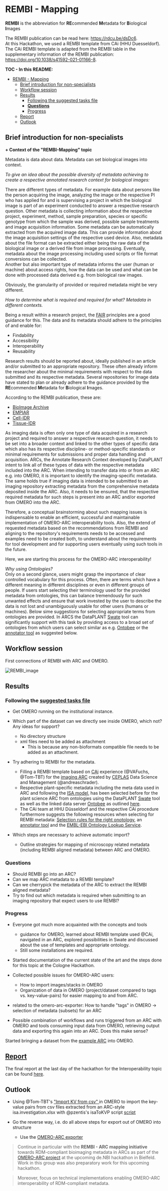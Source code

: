# REMBI - Mapping

**REMBI** is the abbreviation for **RE**commended **M**etadata for **B**iological **I**mages  

The REMBI publication can be read here: https://rdcu.be/dsDc6.  
At this Hackathon, we used a REMBI template from CAi (HHU Duesseldorf).  
The CAi REMBI template is adapted from the REMBI table in the supplementary information of the REMBI publication: https://doi.org/10.1038/s41592-021-01166-8.  

**TOC - In this README:**  
- [REMBI - Mapping](#rembi---mapping)
  - [Brief introduction for non-specialists](#brief-introduction-for-non-specialists)
  - [Workflow session](#workflow-session)
  - [Results](#results)
    - [Following the suggested tasks file](#following-the-suggested-tasks-file)
    - [**Questions**](#questions)
    - [Progress](#progress)
  - [Report](#report)
  - [Outlook](#outlook)

## Brief introduction for non-specialists 
**+ Context of the "REMBI-Mapping" topic**

Metadata is data about data. Metadata can set biological images into context.  

*To give an idea about the possible diversity of metadata achieving to create a respective annotated research context for biological images:*  

There are different types of metadata. For example data about persons like the person acquiring the image, analyzing the image or the respective PI who has applied for and is supervising a project in which the biological image is part of an experiment conducted to answer a respective research question. Other metadata is collecting information about the respective project, experiment, method, sample preparation, species or specific genotype from which the sample was derived, possible sample treatments and image acquisition information. 
Some metadata can be automatically extracted from the acquired image data. This can provide information about the image acquisition settings of the respective used device. Also, metadata about the file format can be extracted either being the raw data of the biological image or a derived file from image processing. Eventually, metadata about the image processing including used scripts or file format conversions can be collected.  
Another but also important type of metadata informs the user (human or machine) about access rights, how the data can be used and what can be done with processed data derived e.g. from biological raw images.  

Obviously, the granularity of provided or required metadata might be very different.  

*How to determine what is required and required for what? Metadata in different contexts.*

Being a result within a research project, the [FAIR](https://doi.org/10.1038/sdata.2016.18) principles are a good guidance for this.
The data and its metadata should adhere to the principles of and enable for:  

- Findability
- Accessibility
- Interoperability
- Reusability

Research results should be reported about, ideally published in an article and/or submitted to an appropriate repository. These often already inform the researcher about the minimal requirements with respect to the data submitted and its respective metadata.
Several repositories for image data have stated to plan or already adhere to the guidance provided by the **RE**commended **M**etadata for **B**iological **I**mages.  

According to the REMBI publication, these are:  

- [BioImage Archive]()
- [EMPIAR]()
- [Cell-IDR]()
- [Tissue-IDR]()

As imaging data is often only one type of data acquired in a research project and required to answer a respective research question, it needs to be set into a broader context and linked to the other types of specific data which also has its respective discipline- or method-specific standards or minimal requirements for submissions and proper data handling and acquisition.
ARCs, the Annotate Research Context developed by DataPLANT intent to link all of these types of data with the respective metadata included into the ARC. When intending to transfer data into or from an ARC e.g. into OMERO, it is important to identify the imaging-specific metadata. The same holds true if imaging data is intended to be submitted to an imaging repository extracting metadata from the comprehensive metadata deposited inside the ARC. Also, it needs to be ensured, that the respective required metadata for such steps is present into an ARC and/or exported from OMERO into the ARC.

Therefore, a conceptual brainstorming about such mapping issues is indispensable to enable an efficient, successful and maintainable implementation of OMERO-ARC interoperability tools. Also, the extend of requested metadata based on the recommendations from REMBI and aligning to the repository's requirements needs to be accessed and examples need to be created both, to understand about the requirements for tool development and for supporting users eventually using such tools in the future.

Here, we are starting this process for the OMERO-ARC interoperability!

*Why using Ontologies?*  
Only on a second glance, users might grasp the importance of clear controlled vocabulary for this process. Often, there are terms which have a different meaning in different disciplines or even in different groups of people. If users start selecting their terminology used for the provided metadata from ontologies, this can balance tremendously for such unwanted effects and ensure that work invested by the user to describe the data is not lost and unambiguously usable for other users (humans or machines). Below sime suggestions for selecting appropriate terms from ontologies are provided. In ARCS the DataPLANT [Swate](https://github.com/nfdi4plants/Swate) tool can significantly support with this task by providing access to a broad set of ontologies from which users can select similar as e.g. [Ontobee](https://ontobee.org/) or the [annotator tool](https://bioportal.bioontology.org/annotator) as suggested below.


## Workflow session
First connections of REMBI with ARC and OMERO.

<!---The workflow session could be explained here and how the drawings at the boards evolved.\--->

<!---could be converted to a digital version, use ARC/ISA-specific terms (study, assay, source first, sample last)\--->

![REMBI_image](./images/REMBI_Mapping.jpeg)

## Results

### Following the [suggested tasks file](../Cologne_Hackathon_Tasks.md)  

- Get OMERO running on the institutional instance.

- Which part of the dataset can we directly see inside OMERO, which not? Any ideas for support? 
  - No directory structure
  - xml files need to be added as attachment
    - This is because any non-bioformats compatible file needs to be added as an attachment.

- Try adhering to REMBI for the metadata.
  - Filling a REMBI template based on [CAi](https://www.cai.hhu.de/) experience (@VAFuchs, @Tom-TBT) for the [imaging ARC](https://git.nfdi4plants.org/natural-variation-and-evolution/microscopy_collection/map-by-seq_clsm-stacks) created by [CEPLAS](https://www.ceplas.eu) Data Science and Management (@andreaschrader).  
  - Respective plant-specific metadata including the meta data used in ARC and following the [ISA model](https://github.com/ISA-tools/isa-specs), has been selected before for the plant science ARC from ontologies using the DataPLANT [Swate](https://github.com/nfdi4plants/Swate) tool as well as the linked data server [Ontobee](https://ontobee.org/) as outlined [here](https://doi.org/10.3389/fpls.2023.1279694).  
  - The CAi team at HHU Düsseldorf and the respective CAi procedure furthermore suggests the following resources when selecting for REMBI metadata: [Selection rules for the right onotology](https://doi.org/10.1371/journal.pcbi.1004743), an [annotator tool](https://bioportal.bioontology.org/annotator) and the [EMBL-EBI Ontology Lookup Service](https://www.ebi.ac.uk/ols4/index).

- Which steps are necessary to achieve automatic import?
  - Outline strategies for mapping of microscopy related metadata (including REMBI aligned metadata) between ARC and OMERO.

### **Questions**  
  
- Should REMBI go into an ARC?
- Can we map ARC metadata to a REMBI template?
- Can we cherrypick the metadata of the ARC to extract the REMBI aligned metadata?
- Try to find out which metadata is required when submitting to an imaging repository that expect users to use REMBI?

### Progress

- Everyone got much more acquainted with the concepts and tools
  - guidance for OMERO, learned about REMBI template used @CAi, navigated in an ARC, explored possibilities in Swate and discussed about the use of templates and appropriate ontology.  
  - Still some installations are required.

- Started documentation of the current state of the art and the steps done for this topic at the Cologne Hackathon.
- Collected possible issues for OMERO-ARC users:
  - How to import images/stacks in OMERO
  - Organization of data in OMERO (project/dataset compared to tags vs. key-value-pairs) for easier mapping to and from ARC.
- related to the omero-arc-exporter: How to handle "tags" in OMERO -> selection of metadata (subsets) for an ARC
- Possible combination of workflows and runs triggered from an ARC with OMERO and tools consuming input data from OMERO, retrieving output data and exporting this again into an ARC. Does this make sense?

Started bringing a dataset from the [example ARC](https://git.nfdi4plants.org/natural-variation-and-evolution/microscopy_collection/map-by-seq_clsm-stacks) into OMERO. 

## [Report](./Report/)

The final report at the last day of the hackathon for the Interoperability topic can be found [here](./Report/FinalReport_REMBI_Mapping.pdf).

## Outlook

- Using @Tom-TBT's ["Import KV from csv" ](https://github.com/German-BioImaging/omero-scripts/blob/xtnd_support_kvpairs/omero/annotation_scripts/) in OMERO to import the key-value pairs from csv files extracted from an ARC-style isa.investigation.xlsx with @pzentis's isaToKVP script [script](https://github.com/cecad-imaging/omero-arc-testdata/blob/main/scripts/isaToKVP.py)  
  
- Go the reverse way, i.e. do all above steps for export out of OMERO into structure
  - Use the [OMERO-ARC exporter](https://github.com/cmohl2013/omero-cli-transfer/tree/arc)

> Continue in particular with the **REMBI - ARC mapping initiative** towards RDM-compliant bioimaging metadata in ARCs as part of the [OMERO-ARC project](https://www.denbi.de/de-nbi-events-archive/1614-towards-omero-and-arc-interoperability-for-rdm-compliant-bio-image-data) at the upcoming de.NBI hackathon in Bielfeld.
> Work in this group was also preparatory work for this upcoming hackathon.  

> Moreover, focus on technical implementations enabling OMERO-ARC interoperability of RDM-compliant metadata.
